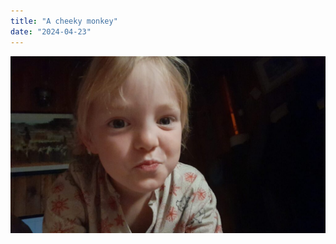 ```yaml
---
title: "A cheeky monkey"
date: "2024-04-23"
---
```


![](images/img-20240423-wa00001552289603593959135-1024x576.jpg)
